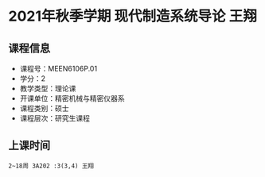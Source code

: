 # 2021年秋季学期 现代制造系统导论 王翔






## 课程信息

- 课程号：MEEN6106P.01
- 学分：2
- 教学类型：理论课
- 开课单位：精密机械与精密仪器系
- 课程类别：硕士
- 课程层次：研究生课程

## 上课时间

```
2~18周 3A202 :3(3,4) 王翔
```


